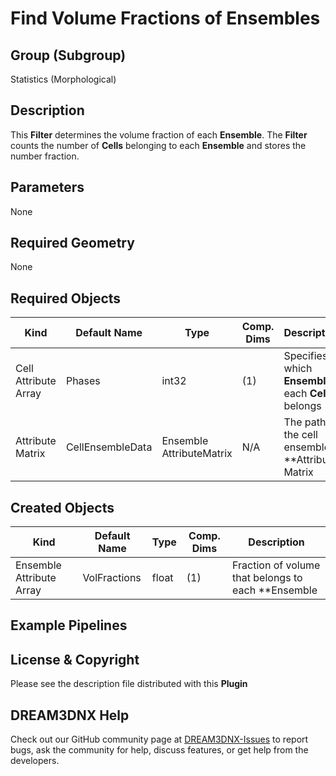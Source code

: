 # Find Volume Fractions of Ensembles

## Group (Subgroup) ##

Statistics (Morphological)

## Description ##

This **Filter** determines the volume fraction of each **Ensemble**. The **Filter** counts the number of **Cells** belonging to each **Ensemble** and stores the number fraction.

## Parameters ##

None 

## Required Geometry ##

None

## Required Objects ##

| Kind                      | Default Name | Type     | Comp. Dims | Description                                 |
|---------------------------|--------------|----------|------------|---------------------------------------------|
| Cell Attribute Array | Phases | int32 | (1) | Specifies to which **Ensemble** each **Cell** belongs |
|   Attribute Matrix   | CellEnsembleData | Ensemble AttributeMatrix | N/A | The path to the cell ensemble **Attribute Matrix |

## Created Objects ##

| Kind                      | Default Name | Type     | Comp. Dims | Description                                 |
|---------------------------|--------------|----------|------------|---------------------------------------------|
| Ensemble Attribute Array | VolFractions | float | (1) | Fraction of volume that belongs to each **Ensemble |

## Example Pipelines ##



## License & Copyright ##

Please see the description file distributed with this **Plugin**

## DREAM3DNX Help

Check out our GitHub community page at [DREAM3DNX-Issues](https://github.com/BlueQuartzSoftware/DREAM3DNX-Issues) to report bugs, ask the community for help, discuss features, or get help from the developers.


